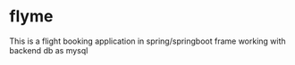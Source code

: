 # flyme
This is a flight booking application in spring/springboot frame working with backend db as mysql
